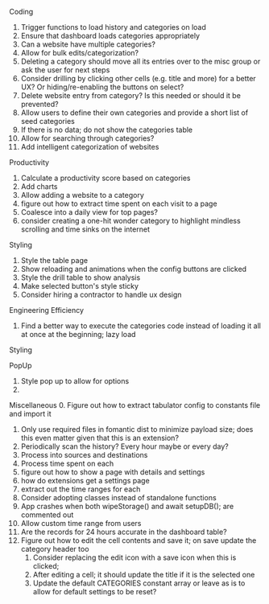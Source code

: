 Coding
1. Trigger functions to load history and categories on load
1. Ensure that dashboard loads categories appropriately
1. Can a website have multiple categories?
1. Allow for bulk edits/categorization?
1. Deleting a category should move all its entries over to the misc group or ask the user for next steps
1. Consider drilling by clicking other cells (e.g. title and more) for a better UX? Or hiding/re-enabling the buttons on select?
1. Delete website entry from category? Is this needed or should it be prevented?
1. Allow users to define their own categories and provide a short list of seed categories
1. If there is no data; do not show the categories table 
1. Allow for searching through categories?
1. Add intelligent categorization of websites

Productivity
1. Calculate a productivity score based on categories
1. Add charts
1. Allow adding a website to a category
1. figure out how to extract time spent on each visit to a page
1. Coalesce into a daily view for top pages?
1. consider creating a one-hit wonder category to highlight mindless scrolling and time sinks on the internet

Styling
1. Style the table page
2. Show reloading and animations when the config buttons are clicked
1. Style the drill table to show analysis
1. Make selected button's style sticky
1. Consider hiring a contractor to handle ux design

Engineering Efficiency
1. Find a better way to execute the categories code instead of loading it all at once at the beginning; lazy load

Styling

PopUp
1. Style pop up to allow for options
1. 

Miscellaneous
0. Figure out how to extract tabulator config to constants file and import it
1. Only use required files in fomantic dist to minimize payload size; does this even matter given that this is an extension?
1. Periodically scan the history? Every hour maybe or every day?
2. Process into sources and destinations
3. Process time spent on each
4. figure out how to show a page with details and settings
5. how do extensions get a settings page
6. extract out the time ranges for each
7. Consider adopting classes instead of standalone functions
1. App crashes when both wipeStorage() and await setupDB(); are commented out
1. Allow custom time range from users
1. Are the records for 24 hours accurate in the dashboard table?
1. Figure out how to edit the cell contents and save it; on save update the category header too
    1. Consider replacing the edit icon with a save icon when this is clicked;
    1. After editing a cell; it should update the title if it is the selected one
    1. Update the default CATEGORIES constant array or leave as is to allow for default settings to be reset?